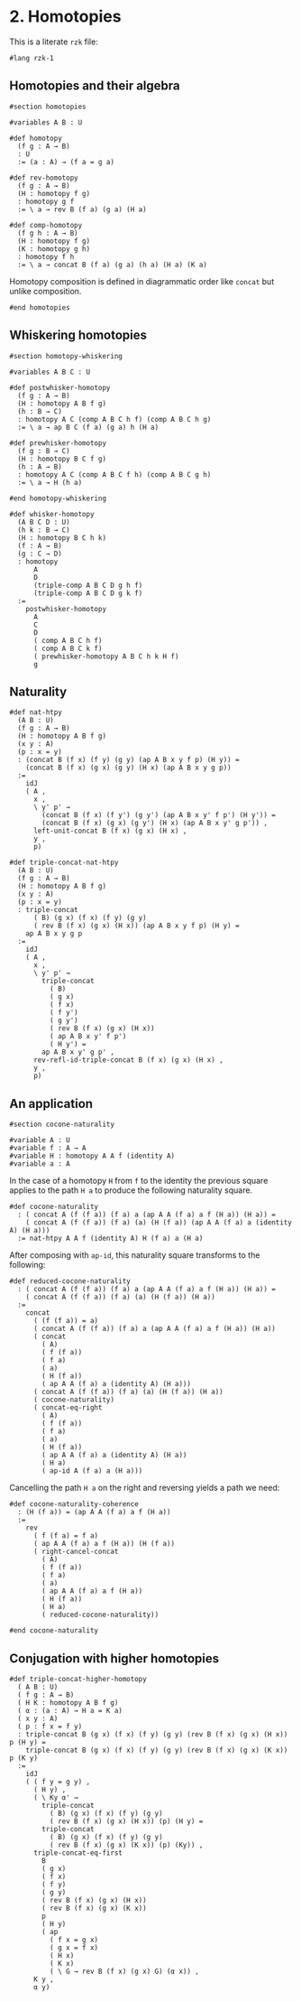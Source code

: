 # 2. Homotopies

This is a literate `rzk` file:

```rzk
#lang rzk-1
```

## Homotopies and their algebra

```rzk
#section homotopies

#variables A B : U
```

```rzk title="The type of homotopies between parallel functions"
#def homotopy
  (f g : A → B)
  : U
  := (a : A) → (f a = g a)
```

```rzk title="The reversal of a homotopy"
#def rev-homotopy
  (f g : A → B)
  (H : homotopy f g)
  : homotopy g f
  := \ a → rev B (f a) (g a) (H a)
```

```rzk
#def comp-homotopy
  (f g h : A → B)
  (H : homotopy f g)
  (K : homotopy g h)
  : homotopy f h
  := \ a → concat B (f a) (g a) (h a) (H a) (K a)
```

Homotopy composition is defined in diagrammatic order like `concat` but unlike
composition.

```rzk
#end homotopies
```

## Whiskering homotopies

```rzk
#section homotopy-whiskering

#variables A B C : U

#def postwhisker-homotopy
  (f g : A → B)
  (H : homotopy A B f g)
  (h : B → C)
  : homotopy A C (comp A B C h f) (comp A B C h g)
  := \ a → ap B C (f a) (g a) h (H a)

#def prewhisker-homotopy
  (f g : B → C)
  (H : homotopy B C f g)
  (h : A → B)
  : homotopy A C (comp A B C f h) (comp A B C g h)
  := \ a → H (h a)

#end homotopy-whiskering

#def whisker-homotopy
  (A B C D : U)
  (h k : B → C)
  (H : homotopy B C h k)
  (f : A → B)
  (g : C → D)
  : homotopy
      A
      D
      (triple-comp A B C D g h f)
      (triple-comp A B C D g k f)
  :=
    postwhisker-homotopy
      A
      C
      D
      ( comp A B C h f)
      ( comp A B C k f)
      ( prewhisker-homotopy A B C h k H f)
      g
```

## Naturality

```rzk title="The naturality square associated to a homotopy and a path"
#def nat-htpy
  (A B : U)
  (f g : A → B)
  (H : homotopy A B f g)
  (x y : A)
  (p : x = y)
  : (concat B (f x) (f y) (g y) (ap A B x y f p) (H y)) =
    (concat B (f x) (g x) (g y) (H x) (ap A B x y g p))
  :=
    idJ
    ( A ,
      x ,
      \ y' p' →
        (concat B (f x) (f y') (g y') (ap A B x y' f p') (H y')) =
        (concat B (f x) (g x) (g y') (H x) (ap A B x y' g p')) ,
      left-unit-concat B (f x) (g x) (H x) ,
      y ,
      p)
```

```rzk title="Naturality in another form"
#def triple-concat-nat-htpy
  (A B : U)
  (f g : A → B)
  (H : homotopy A B f g)
  (x y : A)
  (p : x = y)
  : triple-concat
      ( B) (g x) (f x) (f y) (g y)
      ( rev B (f x) (g x) (H x)) (ap A B x y f p) (H y) =
    ap A B x y g p
  :=
    idJ
    ( A ,
      x ,
      \ y' p' →
        triple-concat
          ( B)
          ( g x)
          ( f x)
          ( f y')
          ( g y')
          ( rev B (f x) (g x) (H x))
          ( ap A B x y' f p')
          ( H y') =
        ap A B x y' g p' ,
      rev-refl-id-triple-concat B (f x) (g x) (H x) ,
      y ,
      p)
```

## An application

```rzk
#section cocone-naturality

#variable A : U
#variable f : A → A
#variable H : homotopy A A f (identity A)
#variable a : A
```

In the case of a homotopy `H` from `f` to the identity the previous square
applies to the path `H a` to produce the following naturality square.

```rzk
#def cocone-naturality
  : ( concat A (f (f a)) (f a) a (ap A A (f a) a f (H a)) (H a)) =
    ( concat A (f (f a)) (f a) (a) (H (f a)) (ap A A (f a) a (identity A) (H a)))
  := nat-htpy A A f (identity A) H (f a) a (H a)
```

After composing with `ap-id`, this naturality square transforms to the
following:

```rzk
#def reduced-cocone-naturality
  : ( concat A (f (f a)) (f a) a (ap A A (f a) a f (H a)) (H a)) =
    ( concat A (f (f a)) (f a) (a) (H (f a)) (H a))
  :=
    concat
      ( (f (f a)) = a)
      ( concat A (f (f a)) (f a) a (ap A A (f a) a f (H a)) (H a))
      ( concat
        ( A)
        ( f (f a))
        ( f a)
        ( a)
        ( H (f a))
        ( ap A A (f a) a (identity A) (H a)))
      ( concat A (f (f a)) (f a) (a) (H (f a)) (H a))
      ( cocone-naturality)
      ( concat-eq-right
        ( A)
        ( f (f a))
        ( f a)
        ( a)
        ( H (f a))
        ( ap A A (f a) a (identity A) (H a))
        ( H a)
        ( ap-id A (f a) a (H a)))
```

Cancelling the path `H a` on the right and reversing yields a path we need:

```rzk
#def cocone-naturality-coherence
  : (H (f a)) = (ap A A (f a) a f (H a))
  :=
    rev
      ( f (f a) = f a)
      ( ap A A (f a) a f (H a)) (H (f a))
      ( right-cancel-concat
        ( A)
        ( f (f a))
        ( f a)
        ( a)
        ( ap A A (f a) a f (H a))
        ( H (f a))
        ( H a)
        ( reduced-cocone-naturality))

#end cocone-naturality
```

## Conjugation with higher homotopies

```rzk
#def triple-concat-higher-homotopy
  ( A B : U)
  ( f g : A → B)
  ( H K : homotopy A B f g)
  ( α : (a : A) → H a = K a)
  ( x y : A)
  ( p : f x = f y)
  : triple-concat B (g x) (f x) (f y) (g y) (rev B (f x) (g x) (H x)) p (H y) =
    triple-concat B (g x) (f x) (f y) (g y) (rev B (f x) (g x) (K x)) p (K y)
  :=
    idJ
    ( ( f y = g y) ,
      ( H y) ,
      ( \ Ky α' →
        triple-concat
          ( B) (g x) (f x) (f y) (g y)
          ( rev B (f x) (g x) (H x)) (p) (H y) =
        triple-concat
          ( B) (g x) (f x) (f y) (g y)
          ( rev B (f x) (g x) (K x)) (p) (Ky)) ,
      triple-concat-eq-first
        B
        ( g x)
        ( f x)
        ( f y)
        ( g y)
        ( rev B (f x) (g x) (H x))
        ( rev B (f x) (g x) (K x))
        p
        ( H y)
        ( ap
          ( f x = g x)
          ( g x = f x)
          ( H x)
          ( K x)
          ( \ G → rev B (f x) (g x) G) (α x)) ,
      K y ,
      α y)
```
